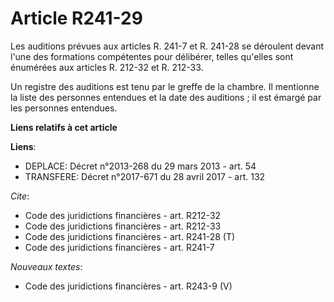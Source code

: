 # Article R241-29

Les auditions prévues aux articles R. 241-7 et R. 241-28 se déroulent devant l'une des formations compétentes pour délibérer,
telles qu'elles sont énumérées aux articles R. 212-32 et R. 212-33.

Un registre des auditions est tenu par le greffe de la chambre. Il mentionne la liste des personnes entendues et la date des
auditions ; il est émargé par les personnes entendues.

**Liens relatifs à cet article**

**Liens**:

  - DEPLACE: Décret n°2013-268 du 29 mars 2013 - art. 54
  - TRANSFERE: Décret n°2017-671 du 28 avril 2017 - art. 132

_Cite_:

  - Code des juridictions financières - art. R212-32
  - Code des juridictions financières - art. R212-33
  - Code des juridictions financières - art. R241-28 (T)
  - Code des juridictions financières - art. R241-7

_Nouveaux textes_:

  - Code des juridictions financières - art. R243-9 (V)
